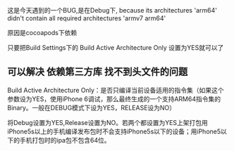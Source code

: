 这是今天遇到的一个BUG,是在Debug下,
because its architectures 'arm64' didn't contain all required architectures 'armv7 arm64'

原因是cocoapods下依赖

只要把Build Settings下的  Build Active Architecture Only  设置为YES就可以了

## 可以解决  依赖第三方库 找不到头文件的问题

Build Active Architecture Only：是否只编译当前设备适用的指令集（如果这个参数设为YES，使用iPhone 6调试，那么最终生成的一个支持ARM64指令集的Binary。一般在DEBUG模式下设为YES，RELEASE设为NO）

将Debug设置为YES,Release设置为NO。若两个都设置为YES上架打包用iPhone5s以上的手机编译发布包时不会支持iPhone5s以下的设备；用iPhone5以下的手机打包时的ipa包不包含64位。